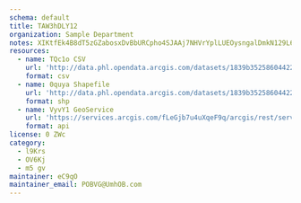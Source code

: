 ```yaml
---
schema: default
title: TAW3hDLY12 
organization: Sample Department 
notes: XIKtfEk4B8dT5zGZabosxDvBbURCpho4SJAAj7NHVrYplLUEOysngalDmkN129L6cW3i8Vt MS6M0ZQxugHQCdWwI0uPqhz9ce3Y 
resources:
  - name: TQc1o CSV
    url: 'http://data.phl.opendata.arcgis.com/datasets/1839b35258604422b0b520cbb668df0d_0.csv'
    format: csv
  - name: 0quya Shapefile
    url: 'http://data.phl.opendata.arcgis.com/datasets/1839b35258604422b0b520cbb668df0d_0.zip'
    format: shp
  - name: VyvY1 GeoService
    url: 'https://services.arcgis.com/fLeGjb7u4uXqeF9q/arcgis/rest/services/Air_Monitoring_Stations/FeatureServer/0/query'
    format: api
license: 0 ZWc 
category:
  - l9Krs 
  - OV6Kj 
  - m5 gv 
maintainer: eC9qO  
maintainer_email: POBVG@UmhOB.com
---
```

